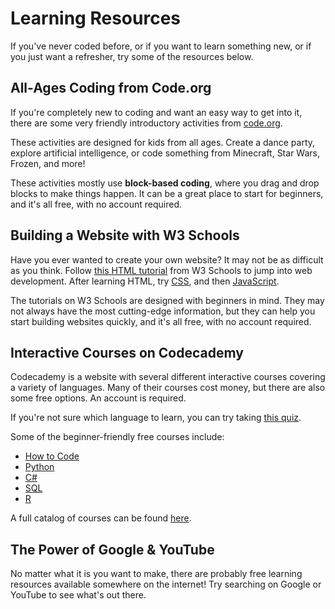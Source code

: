 # Learning Resources
If you've never coded before, or if you want to learn something new, or if you just want a refresher, try some of the resources below.

## All-Ages Coding from Code.org
If you're completely new to coding and want an easy way to get into it, there are some very friendly introductory activities from [code.org](https://code.org/hourofcode/overview).

These activities are designed for kids from all ages. Create a dance party, explore artificial intelligence, or code something from Minecraft, Star Wars, Frozen, and more! 

These activities mostly use **block-based coding**, where you drag and drop blocks to make things happen. It can be a great place to start for beginners, and it's all free, with no account required.

## Building a Website with W3 Schools
Have you ever wanted to create your own website? It may not be as difficult as you think. Follow [this HTML tutorial](https://www.w3schools.com/html/html_intro.asp) from W3 Schools to jump into web development. After learning HTML, try [CSS](https://www.w3schools.com/css/css_intro.asp), and then [JavaScript](https://www.w3schools.com/js/js_intro.asp).

The tutorials on W3 Schools are designed with beginners in mind. They may not always have the most cutting-edge information, but they can help you start building websites quickly, and it's all free, with no account required.

## Interactive Courses on Codecademy
Codecademy is a website with several different interactive courses covering a variety of languages. Many of their courses cost money, but there are also some free options. An account is required.

If you're not sure which language to learn, you can try taking [this quiz](https://www.codecademy.com/explore/sorting-quiz).

Some of the beginner-friendly free courses include:
- [How to Code](https://www.codecademy.com/learn/learn-how-to-code)
- [Python](https://www.codecademy.com/learn/learn-python)
- [C#](https://www.codecademy.com/learn/learn-c-sharp)
- [SQL](https://www.codecademy.com/learn/learn-sql)
- [R](https://www.codecademy.com/learn/learn-r)

A full catalog of courses can be found [here](https://www.codecademy.com/catalog/all).

## The Power of Google & YouTube
No matter what it is you want to make, there are probably free learning resources available somewhere on the internet! Try searching on Google or YouTube to see what's out there.
